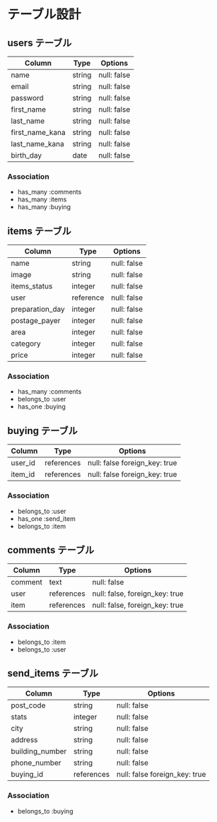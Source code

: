 # テーブル設計

## users テーブル

| Column         | Type      | Options     |
| --------       | ------    | ----------- |
| name           | string    | null: false |
| email          | string    | null: false |
| password       | string    | null: false |
| first_name     | string    | null: false |
| last_name      | string    | null: false |
| first_name_kana| string    | null: false |
| last_name_kana | string    | null: false |
| birth_day      | date      | null: false |
### Association


- has_many :comments
- has_many :items
- has_many  :buying

## items テーブル

| Column         | Type      | Options     |
| ------         | ------    | ----------- |
| name           | string    | null: false |
| image          | string    | null: false |
| items_status   | integer   | null: false |
| user           | reference | null: false |
| preparation_day| integer   | null: false |
| postage_payer  | integer   | null: false |
| area           | integer   | null: false |
| category       | integer   | null: false |
| price          | integer   | null: false |

### Association

- has_many :comments
- belongs_to :user
- has_one :buying


## buying テーブル

| Column         | Type      | Options                       |
| ------         | ------    | -----------                   |
| user_id        | references| null: false foreign_key: true |
| item_id        | references| null: false foreign_key: true |



### Association

- belongs_to :user
- has_one :send_item
- belongs_to :item

## comments テーブル

| Column  | Type       | Options                        |
| ------- | ---------- | ------------------------------ |
| comment | text       | null: false                    |
| user    | references | null: false, foreign_key: true |
| item    | references | null: false, foreign_key: true |

### Association

- belongs_to :item
- belongs_to :user



## send_items テーブル

| Column        | Type       | Options                        |
| -------       | ---------- | ------------------------------ |
| post_code     | string     | null: false                    |
| stats         | integer    | null: false                    |
| city          | string     | null: false                    |
| address       | string     | null: false                    |
|building_number| string     | null: false                    |
|phone_number   | string     | null: false                    |
|buying_id      | references | null: false foreign_key: true  |

### Association


- belongs_to :buying

